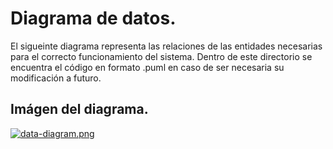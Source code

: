# **Diagrama de datos.**

El sigueinte diagrama representa las relaciones de las entidades necesarias para el correcto funcionamiento del sistema.
Dentro de este directorio se encuentra el código en formato .puml en caso de ser necesaria su modificación a futuro.

## Imágen del diagrama.
[![data-diagram.png](https://i.postimg.cc/Sx9BR8MN/data-diagram.png)](https://postimg.cc/k2n1h2sk)
